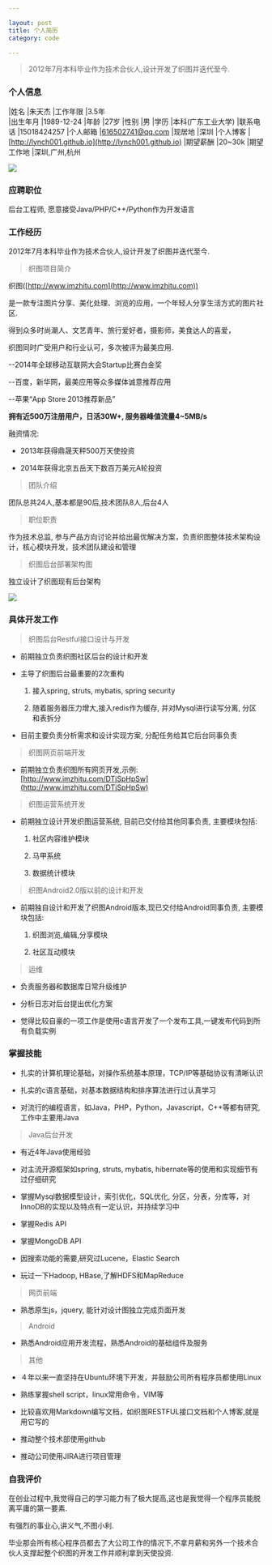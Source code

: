 ```yaml
---

layout: post
title: 个人简历
category: code

---
```


> 2012年7月本科毕业作为技术合伙人,设计开发了织图并迭代至今.

<!--more-->

### 个人信息

|姓名       |朱天杰         |工作年限   |3.5年                                
|出生年月   |1989-12-24     |年龄       |27岁
|性别       |男             |学历       |本科(广东工业大学)
|联系电话   |15018424257    |个人邮箱   |616502741@qq.com
|现居地     |深圳           |个人博客   |[http://lynch001.github.io](http://lynch001.github.io)
|期望薪酬   |20~30k         |期望工作地 |深圳,广州,杭州

![](http://7xk4li.com1.z0.glb.clouddn.com/github%2F16010503.jpg)

### 应聘职位

后台工程师, 愿意接受Java/PHP/C++/Python作为开发语言

### 工作经历

2012年7月本科毕业作为技术合伙人,设计开发了织图并迭代至今.

> 织图项目简介

织图([http://www.imzhitu.com](http://www.imzhitu.com))

是一款专注图片分享、美化处理、浏览的应用，一个年轻人分享生活方式的图片社区.

得到众多时尚潮人、文艺青年、旅行爱好者，摄影师，美食达人的喜爱，

织图同时广受用户和行业认可，多次被评为最美应用.

--2014年全球移动互联网大会Startup比赛白金奖

--百度，新华网，最美应用等众多媒体诚意推荐应用

--苹果“App Store 2013推荐新品”

**拥有近500万注册用户，日活30W+, 服务器峰值流量4~5MB/s**

融资情况:

* 2013年获得鼎晟天秤500万天使投资

* 2014年获得北京五岳天下数百万美元A轮投资

> 团队介绍

团队总共24人,基本都是90后,技术团队8人,后台4人

> 职位职责

作为技术总监, 参与产品方向讨论并给出最优解决方案，负责织图整体技术架构设计，核心模块开发，技术团队建设和管理

> 织图后台部署架构图

独立设计了织图现有后台架构

![](http://7xk4li.com1.z0.glb.clouddn.com/github/jiagou.jpg)

### 具体开发工作

> 织图后台Restful接口设计与开发

* 前期独立负责织图社区后台的设计和开发

* 主导了织图后台最重要的2次重构

    1. 接入spring, struts, mybatis, spring security

    2. 随着服务器压力增大,接入redis作为缓存, 并对Mysql进行读写分离, 分区和表拆分

* 目前主要负责分析需求和设计实现方案, 分配任务给其它后台同事负责

> 织图网页前端开发

* 前期独立负责织图所有网页开发,示例:[http://www.imzhitu.com/DTjSpHpSw](http://www.imzhitu.com/DTjSpHpSw)

> 织图运营系统开发

* 前期独立设计开发织图运营系统, 目前已交付给其他同事负责, 主要模块包括:

    1. 社区内容维护模块
    
    2. 马甲系统

    3. 数据统计模块

> 织图Android2.0版以前的设计和开发

* 前期独自设计和开发了织图Android版本,现已交付给Android同事负责, 主要模块包括:

    1. 织图浏览,编辑,分享模块

    2. 社区互动模块

> 运维

* 负责服务器和数据库日常升级维护

* 分析日志对后台提出优化方案

* 觉得比较自豪的一项工作是使用c语言开发了一个发布工具,一键发布代码到所有负载实例

### 掌握技能

* 扎实的计算机理论基础，对操作系统基本原理，TCP/IP等基础协议有清晰认识

* 扎实的c语言基础，对基本数据结构和排序算法进行过认真学习

* 对流行的编程语言，如Java，PHP，Python，Javascript，C++等都有研究,工作中主要用Java

> Java后台开发

* 有近4年Java使用经验

* 对主流开源框架如spring, struts, mybatis, hibernate等的使用和实现细节有过仔细研究

* 掌握Mysql数据模型设计，索引优化，SQL优化, 分区，分表，分库等，对InnoDB的实现以及特点有一定认识，并持续学习中

* 掌握Redis API

* 掌握MongoDB API

* 因搜索功能的需要,研究过Lucene，Elastic Search

* 玩过一下Hadoop, HBase,了解HDFS和MapReduce

> 网页前端

* 熟悉原生js，jquery, 能针对设计图独立完成页面开发

> Android

* 熟悉Android应用开发流程，熟悉Android的基础组件及服务

> 其他

* ４年以来一直坚持在Ubuntu环境下开发，并鼓励公司所有程序员都使用Linux

* 熟练掌握shell script，linux常用命令，VIM等

* 比较喜欢用Markdown编写文档，如织图RESTFUL接口文档和个人博客,就是用它写的

* 推动整个技术部使用github

* 推动公司使用JIRA进行项目管理

### 自我评价

在创业过程中,我觉得自己的学习能力有了极大提高,这也是我觉得一个程序员能脱离平庸的第一要素.

有强烈的事业心,讲义气,不图小利.

毕业那会所有核心程序员都去了大公司工作的情况下,不拿月薪和另外一个技术合伙人支撑起整个织图的开发工作并顺利拿到天使投资.

